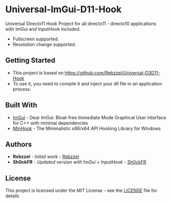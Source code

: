 # Universal-ImGui-D11-Hook

Universal Directx11 Hook Project for all directx11 - directx10 applications with ImGui and InputHook included.

- Fullscreen supported.
- Resolution change supported.

## Getting Started

- This project is based on https://github.com/Rebzzel/Universal-D3D11-Hook
- To use it, you need to compile it and inject your dll file in an application process.

## Built With

* [ImGui](https://github.com/ocornut/imgui) - Dear ImGui: Bloat-free Immediate Mode Graphical User interface for C++ with minimal dependencies 
* [MinHook](https://github.com/TsudaKageyu/minhook) - The Minimalistic x86/x64 API Hooking Library for Windows

## Authors

* **Rebzzel** - *Initial work* - [Rebzzel](https://github.com/Rebzzel)
* **Sh0ckFR** - *Updated version with ImGui + InputHook* - [Sh0ckFR](https://github.com/Sh0ckFR)

## License

This project is licensed under the MIT License - see the [LICENSE](LICENSE) file for details

